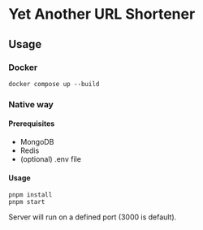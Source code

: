 # Yet Another URL Shortener

## Usage

### Docker

```shell
docker compose up --build
```

### Native way

#### Prerequisites
- MongoDB
- Redis
- (optional) .env file

#### Usage

```shell
pnpm install
pnpm start
```

Server will run on a defined port (3000 is default).